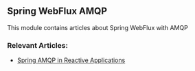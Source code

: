 ## Spring WebFlux AMQP

This module contains articles about Spring WebFlux with AMQP

### Relevant Articles: 

- [Spring AMQP in Reactive Applications](https://www.surya.com/spring-amqp-reactive)

